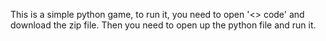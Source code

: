 This is a simple python game,
to run it, you need to open '<> code' and download the zip file.
Then you need to open up the python file and run it.

